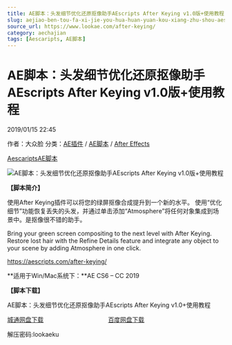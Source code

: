 ```yaml
---
title: AE脚本：头发细节优化还原抠像助手AEscripts After Keying v1.0版+使用教程
slug: aejiao-ben-tou-fa-xi-jie-you-hua-huan-yuan-kou-xiang-zhu-shou-aescripts-after-keying-v1-0ban-shi-yong-jiao-cheng
source_url: https://www.lookae.com/after-keying/
category: aechajian
tags: [Aescaripts, AE脚本]
---
```

# AE脚本：头发细节优化还原抠像助手AEscripts After Keying v1.0版+使用教程

2019/01/15 22:45

作者：大众脸
分类：[AE插件](https://www.lookae.com/after-effects/aechajian/) / [AE脚本](https://www.lookae.com/after-effects/aescripts/) / [After Effects](https://www.lookae.com/after-effects/)

[Aescaripts](https://www.lookae.com/tag/aescaripts/)[AE脚本](https://www.lookae.com/tag/ae%e8%84%9a%e6%9c%ac/)

![AE脚本：头发细节优化还原抠像助手AEscripts After Keying v1.0版+使用教程](https://www.lookae.com/wp-content/uploads/2019/01/After-Keying.jpg "AE脚本：头发细节优化还原抠像助手AEscripts After Keying v1.0版+使用教程-LookAE.com")

**【脚本简介】**

使用After Keying插件可以将您的绿屏抠像合成提升到一个新的水平。 使用“优化细节”功能恢复丢失的头发，并通过单击添加“Atmosphere”将任何对象集成到场景中。是抠像很不错的助手。

Bring your green screen compositing to the next level with After Keying. Restore lost hair with the Refine Details feature and integrate any object to your scene by adding Atmosphere in one click.

https://aescripts.com/after-keying/

**适用于Win/Mac系统下：**AE CS6 – CC 2019

**【脚本下载】**

AE脚本：头发细节优化还原抠像助手AEscripts After Keying v1.0+使用教程

[城通网盘下载](https://lookae.ctfile.com/fs/680462-331363324)                                      [百度网盘下载](https://pan.baidu.com/s/1MNOzV7I0XgUkoVHufi1s7w)

解压密码:lookaeku
